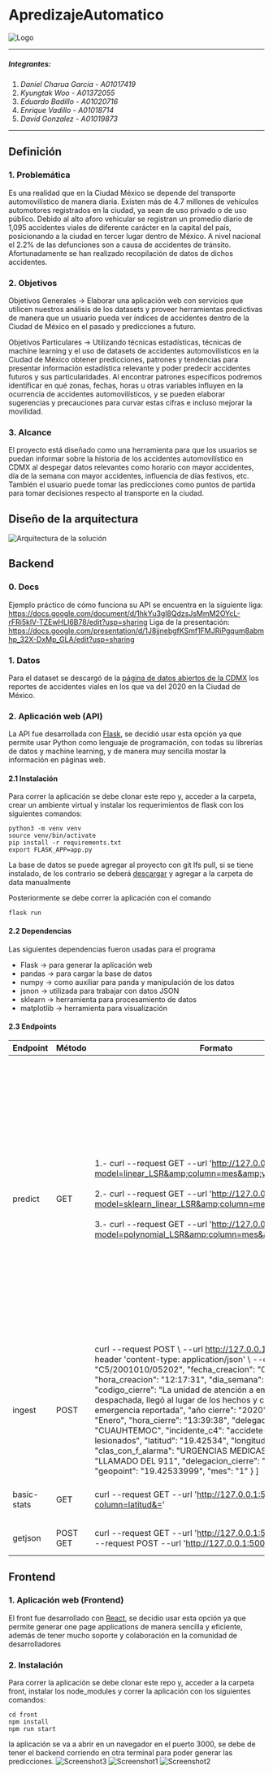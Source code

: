 ﻿# ApredizajeAutomatico
![Logo](assets/logo.PNG)

---
##### Integrantes:
1. *Daniel Charua Garcia* - *A01017419*
2. *Kyungtak Woo* - *A01372055*
3. *Eduardo Badillo* - *A01020716*
4. *Enrique Vadillo* - *A01018714*
5. *David Gonzalez* - *A01019873*
---


## Definición

### 1. Problemática
Es una realidad que en la Ciudad México se depende del transporte automovilístico de manera diaria. Existen más de 4.7 millones de vehículos automotores registrados en la ciudad, ya sean de uso privado o de uso público. Debido al alto aforo vehicular se registran un promedio diario de 1,095 accidentes viales de diferente carácter en la capital del país, posicionando a la ciudad en tercer lugar dentro de México. A nivel nacional el 2.2% de las defunciones son a causa de accidentes de tránsito. 
Afortunadamente se han realizado recopilación de datos de dichos accidentes. 

### 2. Objetivos
Objetivos Generales -> Elaborar una aplicación web con servicios que utilicen nuestros análisis de los datasets y proveer herramientas predictivas de manera que un usuario pueda ver índices de accidentes dentro de la Ciudad de México en el pasado y predicciones a futuro.

Objetivos Particulares -> Utilizando técnicas estadísticas, técnicas de machine learning y el uso de datasets de accidentes automovilísticos en la Ciudad de México obtener predicciones, patrones y tendencias para presentar información estadística relevante y poder predecir accidentes futuros y sus particularidades. Al encontrar patrones específicos podremos identificar en qué zonas, fechas, horas u otras variables influyen en la ocurrencia de accidentes automovilísticos, y se pueden elaborar sugerencias y precauciones para curvar estas cifras e incluso mejorar la movilidad.

### 3. Alcance 
El proyecto está diseñado como una herramienta para que los usuarios se puedan informar sobre la historia de los accidentes automovilístico en CDMX al despegar datos relevantes como horario con mayor accidentes, día de la semana con mayor accidentes, influencia de días festivos, etc. También el usuario puede tomar las predicciones como puntos de partida para tomar decisiones respecto al transporte en la ciudad. 

## Diseño de la arquitectura

![Arquitectura de la solución](assets/architecture.png)

## Backend

### 0. Docs
Ejemplo práctico de cómo funciona su API se encuentra en la siguiente liga:
https://docs.google.com/document/d/1hkYu3gl8QdzsJsMmM2OYcL-rFRi5klV-TZEwHLI6B78/edit?usp=sharing
Liga de la presentación:
https://docs.google.com/presentation/d/1J8jjnebgfKSmf1FMJRiPgqum8abmhp_32X-DxMp_GLA/edit?usp=sharing

### 1. Datos
Para el dataset se descargó de la [página de datos abiertos de la CDMX](https://datos.cdmx.gob.mx/explore/dataset/incidentes-viales-c5/table/?disjunctive.incidente_c4&refine.ano=2020&dataChart=eyJxdWVyaWVzIjpbeyJjaGFydHMiOlt7InR5cGUiOiJsaW5lIiwiZnVuYyI6IkFWRyIsInlBeGlzIjoibGF0aXR1ZCIsInNjaWVudGlmaWNEaXNwbGF5Ijp0cnVlLCJjb2xvciI6IiM2NmMyYTUifV0sInhBeGlzIjoibWVzZGVjaWVycmUiLCJtYXhwb2ludHMiOiIiLCJ0aW1lc2NhbGUiOm51bGwsInNvcnQiOiIiLCJjb25maWciOnsiZGF0YXNldCI6ImluY2lkZW50ZXMtdmlhbGVzLWM1Iiwib3B0aW9ucyI6eyJkaXNqdW5jdGl2ZS5pbmNpZGVudGVfYzQiOnRydWV9fX1dLCJkaXNwbGF5TGVnZW5kIjp0cnVlLCJhbGlnbk1vbnRoIjp0cnVlLCJ0aW1lc2NhbGUiOiIifQ%3D%3D) los reportes de accidentes viales en los que va del 2020 en la Ciudad de México.

### 2. Aplicación web (API)
La API fue desarrollada con [Flask](https://flask.palletsprojects.com/en/1.1.x/), se decidió usar esta opción ya que permite usar Python como lenguaje de programación, con todas su librerías de datos y machine learning, y de manera muy sencilla mostar la información en páginas web.

#### 2.1 Instalación
Para correr la aplicación se debe clonar este repo y, acceder a la carpeta, crear un ambiente virtual y instalar los requerimientos de flask con los siguientes comandos:

```
python3 -m venv venv
source venv/bin/activate
pip install -r requirements.txt
export FLASK_APP=app.py
```
La base de datos se puede agregar al proyecto con git lfs pull, si se tiene instalado, de los contrario se deberá [descargar](https://datos.cdmx.gob.mx/explore/dataset/incidentes-viales-c5/download/?format=csv&timezone=America/Mexico_City&lang=es&use_labels_for_header=true&csv_separator=%2C) y agregar a la carpeta de data manualmente

Posteriormente se debe correr la aplicación con el comando
```
flask run
```

#### 2.2 Dependencias
Las siguientes dependencias fueron usadas para el programa
- Flask -> para generar la aplicación web
- pandas -> para cargar la base de datos
- numpy -> como auxiliar para panda y manipulación de los datos
- jsnon -> utilizada para trabajar con datos JSON
- sklearn -> herramienta para procesamiento de datos
- matplotlib -> herramienta para visualización

#### 2.3 Endpoints
| Endpoint 	| Método 	| Formato 	| Regreso 	| Errores 	|
|-------------	|----------	|--------------------------------------------------------------------------------------------------------------------------------------------------------------------------------------------------------------------------------------------------------------------------------------------------------------------------------------------------------------------------------------------------------------------------------------------------------------------------------------------------------------------------------------------------------------------------------------------------------------------------------------------------------------------------------------------------------------------------------------------------------------------------------------------------------------------------------------------------------------------------------------------------------------	|-----------------------------------------------------------------------------------------------------------------------------------------------------------------------------------------------------------------------------------------------------------------------------------------------------------------------------------------------------------------------------------------------------------------------------------------------------------------------------------------------------------------------------------------------------------------------------------------------------------------	|--------------------------------------------------------------------------------------------------------
| predict 	| GET 	| 1.- curl --request GET --url 'http://127.0.0.1:5000/predict?model=linear_LSR&amp;column=mes&amp;value=5&=' <br>  <br> 2.- curl --request GET --url 'http://127.0.0.1:5000/predict?model=sklearn_linear_LSR&amp;column=mes&amp;value=3&=' <br>  <br>  3.- curl --request GET --url 'http://127.0.0.1:5000/predict?model=polynomial_LSR&amp;column=mes&amp;value=10&= 	| 1.- {   "model": "linear_LSR",   "input": {     "model": "linear_LSR",     "column": "mes",     "value": "5"   },   "prediction": {     "y": 15249.308857808857   } }    2.- {   "model": "sklearn_linear_LSR",   "input": {     "model": "sklearn_linear_LSR",     "column": "mes",     "value": "3"   },   "prediction": {     "y": 14959.210955710956,     "r_sq": 0.1869050297875251   } }   3.- {   "model": "polynomial_LSR",   "input": {     "model": "polynomial_LSR",     "column": "mes",     "value": "10"   },   "prediction": {     "y": 16614.988011987298,     "r_sq": 0.6746019277743616   } } 	| 422 si no se proporciona modelo, columna o valor;  403 si no se encontró el modelo;  500 error interno 	|
| ingest 	| POST 	| curl --request POST \   --url http://127.0.0.1:5000/ingest \   --header 'content-type: application/json' \   --data '[     {         "folio": "C5/2001010/05202",         "fecha_creacion": "01/01/2020",         "hora_creacion": "12:17:31",         "dia_semana": "Miercoles",         "codigo_cierre": "La unidad de atención a emergencias fue despachada, llegó al lugar de los hechos y confirmó la emergencia reportada",         "año cierre": "2020",         "mes_cierre": "Enero",         "hora_cierre": "13:39:38",         "delegacion_inicio": "CUAUHTEMOC",         "incidente_c4": "accidete-choque con lesionados",         "latitud": "19.42534",         "longitud": "-99.15655",         "clas_con_f_alarma": "URGENCIAS MEDICAS",         "tipo_entrada": "LLAMADO DEL 911",         "delegacion_cierre": "CUAUHTEMOC",         "geopoint": "19.42533999",         "mes": "1"     } ] 	| - 	| 204 sin contenido; 500 error interno 	|
| basic-stats 	| GET 	| curl --request GET --url 'http://127.0.0.1:5000/basic-stats?column=latitud&=' 	| { "latitud": "-99.655"} 	| 422 input inválido;  500 error interno 	|
| getjson 	| POST GET 	| curl --request GET --url 'http://127.0.0.1:5000/getjson' curl --request POST --url 'http://127.0.0.1:5000/getjson'	| Regresa los datos de la base de datos en formato JSON 	| - 	|


## Frontend

### 1. Aplicación web (Frontend)
El front fue desarrollado con [React](https://reactjs.org/), se decidio usar esta opción ya que permite generar one page applications de manera sencilla y eficiente, además de tener mucho soporte y colaboración en la comunidad de desarrolladores

### 2. Instalación
Para correr la aplicación se debe clonar este repo y, acceder a la carpeta front, instalar los node_modules y correr la aplicación con los siguientes comandos:

```
cd front
npm install
npm run start
```

la aplicación se va a abrir en un navegador en el puerto 3000, se debe de tener el backend corriendo en otra terminal para poder generar las predicciones.
![Screenshot3](assets/sc3.jpg)
![Screenshot1](assets/sc1.png)
![Screenshot2](assets/sc2.png)

